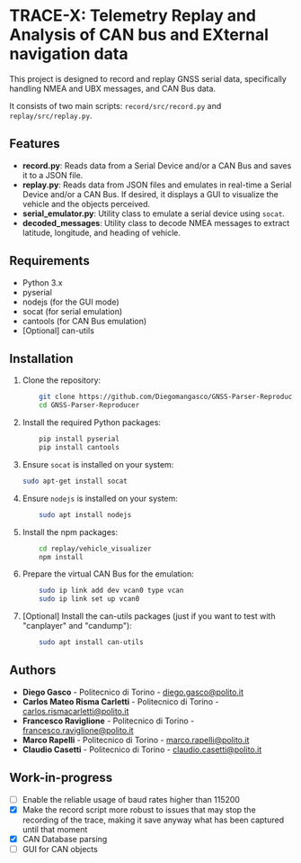 # TRACE-X: Telemetry Replay and Analysis of CAN bus and EXternal navigation data

This project is designed to record and replay GNSS serial data, specifically handling NMEA and UBX messages, and CAN Bus data. 

It consists of two main scripts: `record/src/record.py` and `replay/src/replay.py`.

## Features

- **record.py**: Reads data from a Serial Device and/or a CAN Bus and saves it to a JSON file.
- **replay.py**: Reads data from JSON files and emulates in real-time a Serial Device and/or a CAN Bus. If desired, it displays a GUI to visualize the vehicle and the objects perceived.
- **serial_emulator.py**: Utility class to emulate a serial device using `socat`.
- **decoded_messages**: Utility class to decode NMEA messages to extract latitude, longitude, and heading of vehicle.

## Requirements

- Python 3.x
- pyserial
- nodejs (for the GUI mode)
- socat (for serial emulation)
- cantools (for CAN Bus emulation)
- [Optional] can-utils

## Installation

1. Clone the repository:
    ```sh
        git clone https://github.com/Diegomangasco/GNSS-Parser-Reproducer.git
        cd GNSS-Parser-Reproducer
    ```

2. Install the required Python packages:
    ```sh
        pip install pyserial
        pip install cantools
    ```

3. Ensure `socat` is installed on your system:
    ```sh
    sudo apt-get install socat
    ```

4. Ensure `nodejs` is installed on your system:
    ```sh
        sudo apt install nodejs
    ```

5. Install the npm packages:
    ```sh
        cd replay/vehicle_visualizer
        npm install
    ```

6. Prepare the virtual CAN Bus for the emulation:
    ```sh
        sudo ip link add dev vcan0 type vcan
        sudo ip link set up vcan0       
    ```

7. [Optional] Install the can-utils packages (just if you want to test with "canplayer" and "candump"):
    ```sh
        sudo apt install can-utils
    ```

## Authors
- **Diego Gasco** - Politecnico di Torino - diego.gasco@polito.it
- **Carlos Mateo Risma Carletti** - Politecnico di Torino - carlos.rismacarletti@polito.it
- **Francesco Raviglione** - Politecnico di Torino - francesco.raviglione@polito.it
- **Marco Rapelli** - Politecnico di Torino - marco.rapelli@polito.it
- **Claudio Casetti** - Politecnico di Torino - claudio.casetti@polito.it

## Work-in-progress
- [ ] Enable the reliable usage of baud rates higher than 115200
- [X] Make the record script more robust to issues that may stop the recording of the trace, making it save anyway what has been captured until that moment
- [X] CAN Database parsing
- [ ] GUI for CAN objects
